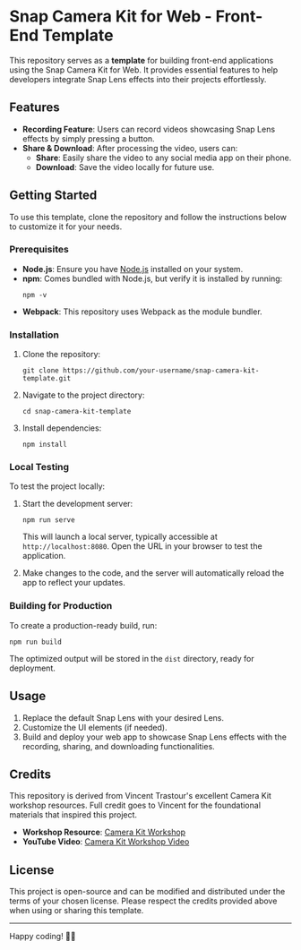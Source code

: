 
# Snap Camera Kit for Web - Front-End Template

This repository serves as a **template** for building front-end applications using the Snap Camera Kit for Web. It provides essential features to help developers integrate Snap Lens effects into their projects effortlessly.

## Features

- **Recording Feature**: Users can record videos showcasing Snap Lens effects by simply pressing a button.
- **Share & Download**: After processing the video, users can:
  - **Share**: Easily share the video to any social media app on their phone.
  - **Download**: Save the video locally for future use.

## Getting Started

To use this template, clone the repository and follow the instructions below to customize it for your needs.

### Prerequisites

- **Node.js**: Ensure you have [Node.js](https://nodejs.org/) installed on your system.
- **npm**: Comes bundled with Node.js, but verify it is installed by running:
  ```
  npm -v
  ```
- **Webpack**: This repository uses Webpack as the module bundler.

### Installation

1. Clone the repository:
   ```
   git clone https://github.com/your-username/snap-camera-kit-template.git
   ```
2. Navigate to the project directory:
   ```
   cd snap-camera-kit-template
   ```
3. Install dependencies:
   ```
   npm install
   ```

### Local Testing

To test the project locally:

1. Start the development server:
   ```
   npm run serve
   ```
   This will launch a local server, typically accessible at `http://localhost:8080`. Open the URL in your browser to test the application.
   
2. Make changes to the code, and the server will automatically reload the app to reflect your updates.

### Building for Production

To create a production-ready build, run:
```
npm run build
```
The optimized output will be stored in the `dist` directory, ready for deployment.

## Usage

1. Replace the default Snap Lens with your desired Lens.
2. Customize the UI elements (if needed).
3. Build and deploy your web app to showcase Snap Lens effects with the recording, sharing, and downloading functionalities.

## Credits

This repository is derived from Vincent Trastour's excellent Camera Kit workshop resources. Full credit goes to Vincent for the foundational materials that inspired this project.

- **Workshop Resource**: [Camera Kit Workshop](https://maisonbleue.github.io/camera_kit_workshop/)
- **YouTube Video**: [Camera Kit Workshop Video](https://www.youtube.com/watch?v=ZQM9Ua_JKMY&t=459s&ab_channel=SnapAR)

## License

This project is open-source and can be modified and distributed under the terms of your chosen license. Please respect the credits provided above when using or sharing this template.

---

Happy coding! 🎥✨
